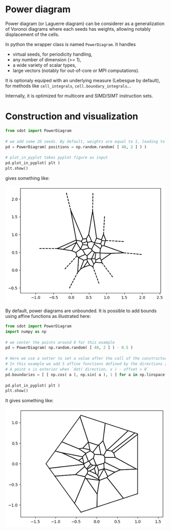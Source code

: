 Power diagram
=============

Power diagram (or Laguerre diagram) can be considerer as a generalization of Voronoi diagrams where each seeds has weights, allowing notably displacement of the cells.

In python the wrapper class is named `PowerDiagram`. It handles 
* virtual seeds, for periodicity handling,
* any number of dimension (>= 1),
* a wide variety of scalar types,
* large vectors (notably for out-of-core or MPI computations).

It is optionaly equiped with an underlying measure (Lebesgue by default), for methods like `cell_integrals`, `cell.boundary_integrals`...

Internally, it is optimized for multicore and SIMD/SIMT instruction sets.

Construction and visualization
==============================

```python
from sdot import PowerDiagram

# we add some 2D seeds. By default, weights are equal to 1, leading to a voronoi diagram
pd = PowerDiagram( positions = np.random.random( [ 40, 2 ] ) )

# plot_in_pyplot takes pyplot figure as input 
pd.plot_in_pyplot( plt )
plt.show()
```

gives something like:

![Unbounded 2D PowerDiagram](pd_0.png)

By default, power diagrams are unbounded. It is possible to add bounds using affine functions as illustrated here:

```python
from sdot import PowerDiagram
import numpy as np

# we center the points around 0 for this example
pd = PowerDiagram( np.random.random( [ 40, 2 ] ) - 0.5 )

# Here we use a setter to set a value after the call of the constructor (we can do the same thing for positions, weights, ...)
# In this example we add 5 affine functions defined by the directions [ np.cos( a ), np.sin( a ) ] and offsets equal to 1
# A point x is exterior when `dot( direction, x ) - offset > 0` 
pd.boundaries = [ [ np.cos( a ), np.sin( a ), 1 ] for a in np.linspace( 0, 2 * np.pi, 5, endpoint=False ) ]

pd.plot_in_pyplot( plt )
plt.show()
```

It gives something like:

![Bounded 2D PowerDiagram](pd_1.png)

